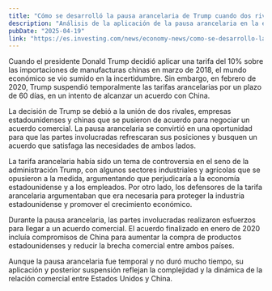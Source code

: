 ```yaml
---
title: "Cómo se desarrolló la pausa arancelaria de Trump cuando dos rivales unieron fuerzas"
description: "Análisis de la aplicación de la pausa arancelaria en la economía global"
pubDate: "2025-04-19"
link: "https://es.investing.com/news/economy-news/como-se-desarrollo-la-pausa-arancelaria-de-trump-cuando-dos-rivales-unieron-fuerzas-3106071"
---
```


Cuando el presidente Donald Trump decidió aplicar una tarifa del 10% sobre las importaciones de manufacturas chinas en marzo de 2018, el mundo económico se vio sumido en la incertidumbre. Sin embargo, en febrero de 2020, Trump suspendió temporalmente las tarifas arancelarias por un plazo de 60 días, en un intento de alcanzar un acuerdo con China.

La decisión de Trump se debió a la unión de dos rivales, empresas estadounidenses y chinas que se pusieron de acuerdo para negociar un acuerdo comercial. La pausa arancelaria se convirtió en una oportunidad para que las partes involucradas refrescaran sus posiciones y busquen un acuerdo que satisfaga las necesidades de ambos lados.

La tarifa arancelaria había sido un tema de controversia en el seno de la administración Trump, con algunos sectores industriales y agrícolas que se opusieron a la medida, argumentando que perjudicaría a la economía estadounidense y a los empleados. Por otro lado, los defensores de la tarifa arancelaria argumentaban que era necesaria para proteger la industria estadounidense y promover el crecimiento económico.

Durante la pausa arancelaria, las partes involucradas realizaron esfuerzos para llegar a un acuerdo comercial. El acuerdo finalizado en enero de 2020 incluía compromisos de China para aumentar la compra de productos estadounidenses y reducir la brecha comercial entre ambos países.

Aunque la pausa arancelaria fue temporal y no duró mucho tiempo, su aplicación y posterior suspensión reflejan la complejidad y la dinámica de la relación comercial entre Estados Unidos y China.